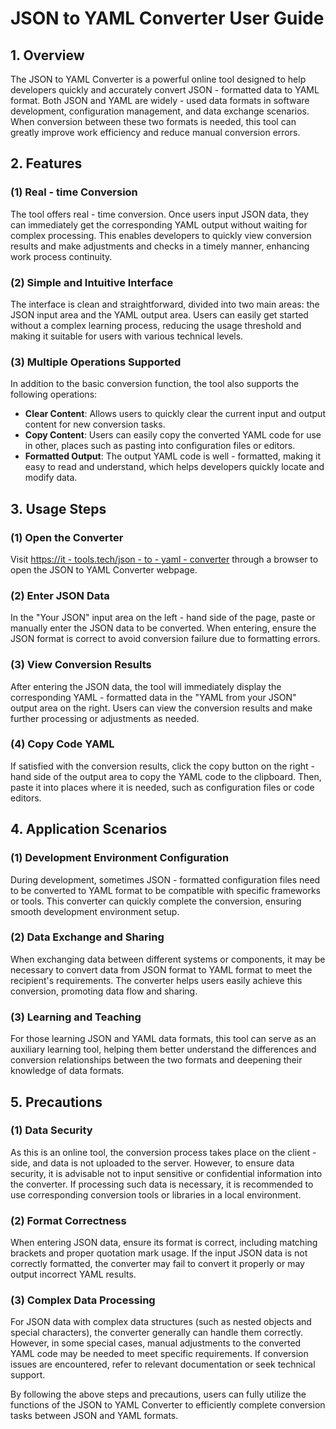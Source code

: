 # JSON to YAML Converter User Guide

## 1. Overview
The JSON to YAML Converter is a powerful online tool designed to help developers quickly and accurately convert JSON - formatted data to YAML format. Both JSON and YAML are widely - used data formats in software development, configuration management, and data exchange scenarios. When conversion between these two formats is needed, this tool can greatly improve work efficiency and reduce manual conversion errors.

## 2. Features

### (1) Real - time Conversion
The tool offers real - time conversion. Once users input JSON data, they can immediately get the corresponding YAML output without waiting for complex processing. This enables developers to quickly view conversion results and make adjustments and checks in a timely manner, enhancing work process continuity.

### (2) Simple and Intuitive Interface
The interface is clean and straightforward, divided into two main areas: the JSON input area and the YAML output area. Users can easily get started without a complex learning process, reducing the usage threshold and making it suitable for users with various technical levels.

### (3) Multiple Operations Supported
In addition to the basic conversion function, the tool also supports the following operations:

- **Clear Content**: Allows users to quickly clear the current input and output content for new conversion tasks.
- **Copy Content**: Users can easily copy the converted YAML code for use in other, places such as pasting into configuration files or editors.
- **Formatted Output**: The output YAML code is well - formatted, making it easy to read and understand, which helps developers quickly locate and modify data.

## 3. Usage Steps

### (1) Open the Converter
Visit [https://it - tools.tech/json - to - yaml - converter](https://it-tools.tech/json-to-yaml-converter) through a browser to open the JSON to YAML Converter webpage.

### (2) Enter JSON Data
In the "Your JSON" input area on the left - hand side of the page, paste or manually enter the JSON data to be converted. When entering, ensure the JSON format is correct to avoid conversion failure due to formatting errors.

### (3) View Conversion Results
After entering the JSON data, the tool will immediately display the corresponding YAML - formatted data in the "YAML from your JSON" output area on the right. Users can view the conversion results and make further processing or adjustments as needed.

### (4) Copy Code YAML
If satisfied with the conversion results, click the copy button on the right - hand side of the output area to copy the YAML code to the clipboard. Then, paste it into places where it is needed, such as configuration files or code editors.

## 4. Application Scenarios

### (1) Development Environment Configuration
During development, sometimes JSON - formatted configuration files need to be converted to YAML format to be compatible with specific frameworks or tools. This converter can quickly complete the conversion, ensuring smooth development environment setup.

### (2) Data Exchange and Sharing
When exchanging data between different systems or components, it may be necessary to convert data from JSON format to YAML format to meet the recipient's requirements. The converter helps users easily achieve this conversion, promoting data flow and sharing.

### (3) Learning and Teaching
For those learning JSON and YAML data formats, this tool can serve as an auxiliary learning tool, helping them better understand the differences and conversion relationships between the two formats and deepening their knowledge of data formats.

## 5. Precautions

### (1) Data Security
As this is an online tool, the conversion process takes place on the client - side, and data is not uploaded to the server. However, to ensure data security, it is advisable not to input sensitive or confidential information into the converter. If processing such data is necessary, it is recommended to use corresponding conversion tools or libraries in a local environment.

### (2) Format Correctness
When entering JSON data, ensure its format is correct, including matching brackets and proper quotation mark usage. If the input JSON data is not correctly formatted, the converter may fail to convert it properly or may output incorrect YAML results.

### (3) Complex Data Processing
For JSON data with complex data structures (such as nested objects and special characters), the converter generally can handle them correctly. However, in some special cases, manual adjustments to the converted YAML code may be needed to meet specific requirements. If conversion issues are encountered, refer to relevant documentation or seek technical support.

By following the above steps and precautions, users can fully utilize the functions of the JSON to YAML Converter to efficiently complete conversion tasks between JSON and YAML formats.